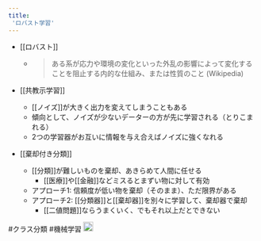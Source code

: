 ```yaml
---
title:
 'ロバスト学習'
---
```


- [[ロバスト]]
    - > ある系が応力や環境の変化といった外乱の影響によって変化することを阻止する内的な仕組み、または性質のこと (Wikipedia)

- [[共教示学習]]
    - [[ノイズ]]が大きく出力を変えてしまうこともある
    - 傾向として、ノイズが少ないデーターの方が先に学習される（とりこまれる）
    - 2つの学習器がお互いに情報を与え合えばノイズに強くなれる
- [[棄却付き分類]]
    - [[分類]]が難しいものを棄却、あきらめて人間に任せる
        - [[医療]]や[[金融]]などミスるとまずい物に対して有効
    - アプローチ1: 信頼度が低い物を棄却（そのまま）、ただ限界がある
    - アプローチ2: [[分類器]]と[[棄却器]]を別々に学習して、棄却器で棄却
        - [[二値問題]]ならうまくいく、でもそれ以上だとできない

#クラス分類
#機械学習
<img src='https://scrapbox.io/api/pages/blu3mo-public/情報科学の達人/icon' alt='情報科学の達人.icon' height="19.5"/>
